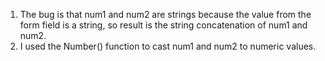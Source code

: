 1. The bug is that num1 and num2 are strings because the value from the form field is a string, so result is the string concatenation of num1 and num2.
2. I used the Number() function to cast num1 and num2 to numeric values.